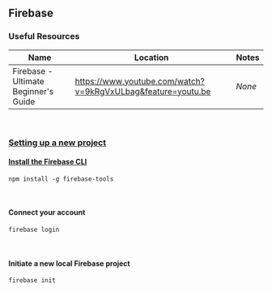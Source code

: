 ## Firebase

### Useful Resources
| Name | Location | Notes|
| --- | --- | --- |
| Firebase - Ultimate Beginner's Guide | https://www.youtube.com/watch?v=9kRgVxULbag&feature=youtu.be | *None* |

<br>

### [Setting up a new project](https://firebase.google.com/docs/cli/)
#### [Install the Firebase CLI](https://github.com/firebase/firebase-tools) 
```shell
npm install -g firebase-tools
```

<br>

#### Connect your account
```shell
firebase login
```

<br>

#### Initiate a new local Firebase project
```shell
firebase init
```

<br>


